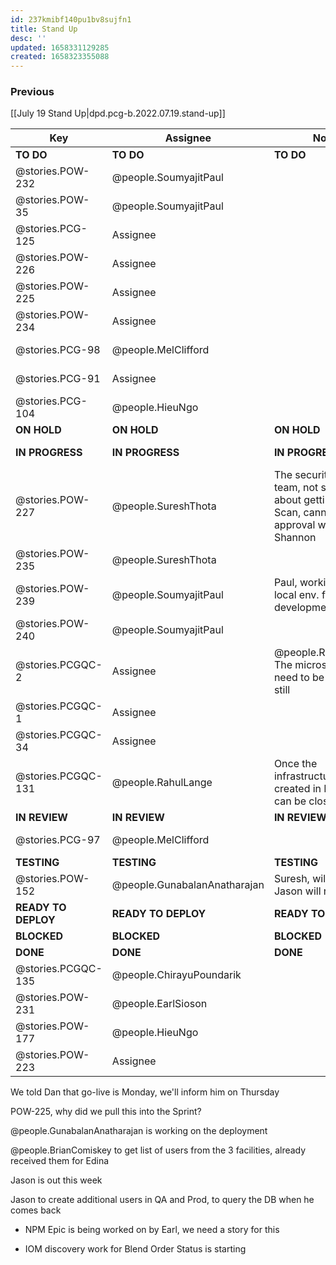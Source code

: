 ```yaml
---
id: 237kmibf140pu1bv8sujfn1
title: Stand Up
desc: ''
updated: 1658331129285
created: 1658323355088
---
```


### Previous

[[July 19 Stand Up|dpd.pcg-b.2022.07.19.stand-up]]



| Key                 | Assignee                     | Notes                                                                                                   | Components            |
| ------------------- | ---------------------------- | ------------------------------------------------------------------------------------------------------- | --------------------- |
| **TO DO**           | **TO DO**                    | **TO DO**                                                                                               | **TO DO**             |
| @stories.POW-232    | @people.SoumyajitPaul        |                                                                                                         | Testing; UI Front End |
| @stories.POW-35     | @people.SoumyajitPaul        |                                                                                                         | Testing; UI Front End |
| @stories.PCG-125    | Assignee                     |                                                                                                         | Testing; UI Front End |
| @stories.POW-226    | Assignee                     |                                                                                                         | Testing; UI Front End |
| @stories.POW-225    | Assignee                     |                                                                                                         | Testing; UI Front End |
| @stories.POW-234    | Assignee                     |                                                                                                         | Testing; UI Front End |
| @stories.PCG-98     | @people.MelClifford          |                                                                                                         | Testing; UI Front End |
| @stories.PCG-91     | Assignee                     |                                                                                                         | Testing; UI Front End |
| @stories.PCG-104    | @people.HieuNgo              |                                                                                                         | Testing; UI Front End |
| **ON HOLD**         | **ON HOLD**                  | **ON HOLD**                                                                                             | **ON HOLD**           |
| **IN PROGRESS**     | **IN PROGRESS**              | **IN PROGRESS**                                                                                         | **IN PROGRESS**       |
| @stories.POW-227    | @people.SureshThota          | The security scan team, not super sure about getting security Scan, cannot get approval without Shannon | Testing; UI Front End |
| @stories.POW-235    | @people.SureshThota          |                                                                                                         | Testing; UI Front End |
| @stories.POW-239    | @people.SoumyajitPaul        | Paul, working on the local env. for development                                                         | Testing; UI Front End |
| @stories.POW-240    | @people.SoumyajitPaul        |                                                                                                         | Testing; UI Front End |
| @stories.PCGQC-2    | Assignee                     | @people.RahulLandge The microservice(s) need to be deployed still                                                                                                        |                       |
| @stories.PCGQC-1    | Assignee                     |                                                                                                         |                       |
| @stories.PCGQC-34   | Assignee                     |                                                                                                         | Microservices and API |
| @stories.PCGQC-131  | @people.RahulLange           | Once the infrastructure is created in Prod, this can be closed                                                                                                        |                       |
| **IN REVIEW**       | **IN REVIEW**                | **IN REVIEW**                                                                                           | **ON HOLD**           |
| @stories.PCG-97     | @people.MelClifford          |                                                                                                         | Testing; UI Front End |
| **TESTING**         | **TESTING**                  | **TESTING**                                                                                             | **BLOCKED**           |
| @stories.POW-152    | @people.GunabalanAnatharajan | Suresh, will be testing. Jason will need to                                                             |                       |
| **READY TO DEPLOY** | **READY TO DEPLOY**          | **READY TO DEPLOY**                                                                                     | **BLOCKED**           |
| **BLOCKED**         | **BLOCKED**                  | **BLOCKED**                                                                                             | **BLOCKED**           |
| **DONE**            | **DONE**                     | **DONE**                                                                                                | **DONE**              |
| @stories.PCGQC-135  | @people.ChirayuPoundarik     |                                                                                                         | Testing; UI Front End |
| @stories.POW-231    | @people.EarlSioson           |                                                                                                         |                       |
| @stories.POW-177    | @people.HieuNgo              |                                                                                                         |                       |
| @stories.POW-223    | Assignee                     |                                                                                                         | Testing; UI Front End |

We told Dan that go-live is Monday, we'll inform him on Thursday

POW-225, why did we pull this into the Sprint?

@people.GunabalanAnatharajan is working on the deployment

@people.BrianComiskey to get list of users from the 3 facilities, already received them for Edina

Jason is out this week

Jason to create additional users in QA and Prod, to query the DB when he comes back

- NPM Epic is being worked on by Earl, we need a story for this

- IOM discovery work for Blend Order Status is starting 